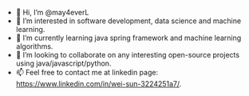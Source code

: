 - 👋 Hi, I’m @may4everL
- 👀 I’m interested in software development, data science and machine learning.
- 🌱 I’m currently learning java spring framework and machine learning algorithms.
- 💞️ I’m looking to collaborate on any interesting open-source projects using java/javascript/python.
- 📫 Feel free to contact me at linkedin page: https://www.linkedin.com/in/wei-sun-3224251a7/.
